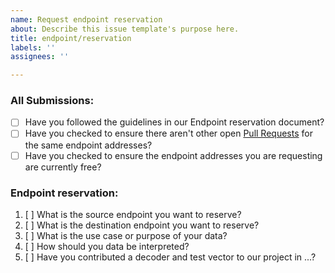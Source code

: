```yaml
---
name: Request endpoint reservation
about: Describe this issue template's purpose here.
title: endpoint/reservation
labels: ''
assignees: ''

---
```


### All Submissions:

* [ ] Have you followed the guidelines in our Endpoint reservation document?
* [ ] Have you checked to ensure there aren't other open [Pull Requests](../../../pulls) for the same endpoint addresses?
* [ ] Have you checked to ensure the endpoint addresses you are requesting are currently free?

<!-- You can erase any parts of this template not applicable to your Pull Request. -->

### Endpoint reservation:

1. [ ] What is the source endpoint you want to reserve?
2. [ ] What is the destination endpoint you want to reserve?
3. [ ] What is the use case or purpose of your data?
4. [ ] How should you data be interpreted?
5. [ ] Have you contributed a decoder and test vector to our project in ...?
